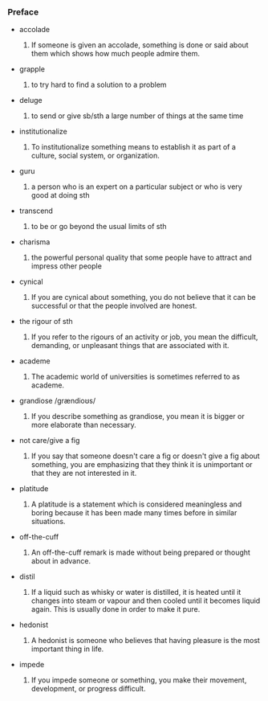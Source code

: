 ### Preface
* accolade
    1. If someone is given an accolade, something is done or said about them which shows how much people admire them.

* grapple
    1. to try hard to find a solution to a problem

* deluge
    1. to send or give sb/sth a large number of things at the same time

* institutionalize
    1. To institutionalize something means to establish it as part of a culture, social system, or organization.

* guru
    1. a person who is an expert on a particular subject or who is very good at doing sth

* transcend
    1. to be or go beyond the usual limits of sth

* charisma
    1. the powerful personal quality that some people have to attract and impress other people

* cynical
    1. If you are cynical about something, you do not believe that it can be successful or that the people involved are honest.

* the rigour of sth
    1. If you refer to the rigours of an activity or job, you mean the difficult, demanding, or unpleasant things that are associated with it.

* academe
    1. The academic world of universities is sometimes referred to as academe.

* grandiose /grændioʊs/ 
    1. If you describe something as grandiose, you mean it is bigger or more elaborate than necessary.

* not care/give a fig
    1. If you say that someone doesn't care a fig or doesn't give a fig about something, you are emphasizing that they think it is unimportant or that they are not interested in it.

* platitude
    1. A platitude is a statement which is considered meaningless and boring because it has been made many times before in similar situations.

* off-the-cuff
    1. An off-the-cuff remark is made without being prepared or thought about in advance.

* distil
    1. If a liquid such as whisky or water is distilled, it is heated until it changes into steam or vapour and then cooled until it becomes liquid again. This is usually done in order to make it pure.

* hedonist
    1. A hedonist is someone who believes that having pleasure is the most important thing in life.

* impede
    1. If you impede someone or something, you make their movement, development, or progress difficult.
